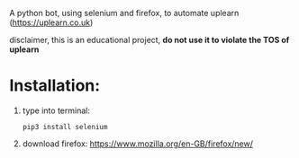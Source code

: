 A python bot, using selenium and firefox, to automate uplearn (https://uplearn.co.uk)

disclaimer, this is an educational project, **do not use it to violate the TOS of uplearn**

# Installation:

1. type into terminal:
   ```
   pip3 install selenium
   ```
3. download firefox: https://www.mozilla.org/en-GB/firefox/new/
